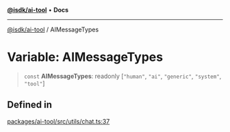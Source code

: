 [**@isdk/ai-tool**](../README.md) • **Docs**

***

[@isdk/ai-tool](../globals.md) / AIMessageTypes

# Variable: AIMessageTypes

> `const` **AIMessageTypes**: readonly [`"human"`, `"ai"`, `"generic"`, `"system"`, `"tool"`]

## Defined in

[packages/ai-tool/src/utils/chat.ts:37](https://github.com/isdk/ai-tool.js/blob/37ada542a786fbbc770f2d61beb564f6e603941d/src/utils/chat.ts#L37)

